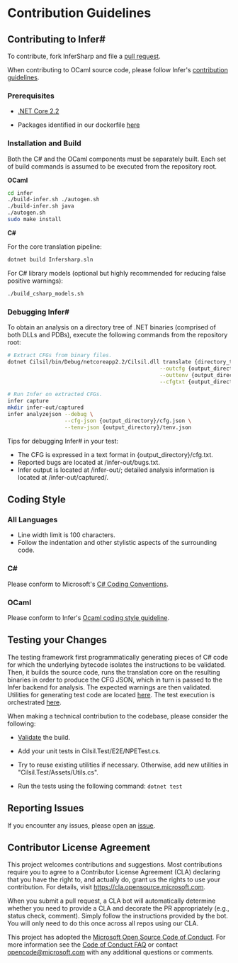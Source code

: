 # Contribution Guidelines


## Contributing to Infer#

To contribute, fork InferSharp and file a [pull request](https://github.com/microsoft/infersharp/pulls).

When contributing to OCaml source code, please follow Infer's [contribution guidelines](https://github.com/facebook/infer/blob/master/CONTRIBUTING.md).

### Prerequisites

* [.NET Core 2.2](https://dotnet.microsoft.com/download/dotnet-core/2.2)

* Packages identified in our dockerfile [here](https://github.com/microsoft/infersharp/blob/main/Dockerfile)

### Installation and Build

Both the C# and the OCaml components must be separately built. Each set of build commands is assumed to be executed from the repository root.

**OCaml**

```bash
cd infer
./build-infer.sh ./autogen.sh
./build-infer.sh java
./autogen.sh
sudo make install 
```

**C#**

For the core translation pipeline:
```bash
dotnet build Infersharp.sln
```

For C# library models (optional but highly recommended for reducing false positive warnings):

```bash
./build_csharp_models.sh
``` 

### Debugging Infer#

To obtain an analysis on a directory tree of .NET binaries (comprised of both DLLs and PDBs), execute the following commands from the repository root:
```bash
# Extract CFGs from binary files.
dotnet Cilsil/bin/Debug/netcoreapp2.2/Cilsil.dll translate {directory_to_binary_files} \
                                                --outcfg {output_directory}/cfg.json \
                                                --outtenv {output_directory}/tenv.json \
                                                --cfgtxt {output_directory}/cfg.txt

# Run Infer on extracted CFGs.
infer capture
mkdir infer-out/captured
infer analyzejson --debug \
                  --cfg-json {output_directory}/cfg.json \
                  --tenv-json {output_directory}/tenv.json
```

Tips for debugging Infer# in your test:
- The CFG is expressed in a text format in {output_directory}/cfg.txt.
- Reported bugs are located at /infer-out/bugs.txt.
- Infer output is located at /infer-out/; detailed analysis information is located at /infer-out/captured/.

## Coding Style

### All Languages

* Line width limit is 100 characters.
* Follow the indentation and other stylistic aspects of the surrounding code.
 
### C#

Please conform to Microsoft's [C# Coding Conventions](https://docs.microsoft.com/en-us/dotnet/csharp/programming-guide/inside-a-program/coding-conventions).

### OCaml

Please conform to Infer's [Ocaml coding style guideline](https://github.com/facebook/infer/blob/master/CONTRIBUTING.md#ocaml).

## Testing your Changes

The testing framework first programmatically generating pieces of C# code for which the underlying bytecode isolates the instructions to be validated. Then, it builds the source code, runs the translation core on the resulting binaries in order to produce the CFG JSON, which in turn is passed to the Infer backend for analysis. The expected warnings are then validated. Utilities for generating test code are located [here](https://github.com/microsoft/infersharp/blob/main/Cilsil.Test/Assets/Utils.cs). The test execution is orchestrated [here](https://github.com/microsoft/infersharp/blob/main/Cilsil.Test/TestRunManager.cs).

When making a technical contribution to the codebase, please consider the following:

  - [Validate](https://github.com/microsoft/infersharp/CONTRIBUTING.md#building-infer#) the build. 

  - Add your unit tests in Cilsil.Test/E2E/NPETest.cs. 
  
  - Try to reuse existing utilities if necessary. Otherwise, add new utilities in "Cilsil.Test/Assets/Utils.cs".
  
  - Run the tests using the following command: `dotnet test`


## Reporting Issues

If you encounter any issues, please open an [issue](https://github.com/microsoft/infersharp/issues).


## Contributor License Agreement

This project welcomes contributions and suggestions.  Most contributions require you to agree to a
Contributor License Agreement (CLA) declaring that you have the right to, and actually do, grant us
the rights to use your contribution. For details, visit https://cla.opensource.microsoft.com.

When you submit a pull request, a CLA bot will automatically determine whether you need to provide
a CLA and decorate the PR appropriately (e.g., status check, comment). Simply follow the instructions
provided by the bot. You will only need to do this once across all repos using our CLA.

This project has adopted the [Microsoft Open Source Code of Conduct](https://opensource.microsoft.com/codeofconduct/). For more information see the [Code of Conduct FAQ](https://opensource.microsoft.com/codeofconduct/faq/) or contact [opencode@microsoft.com](mailto:opencode@microsoft.com) with any additional questions or comments.

